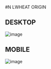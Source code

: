 #N LWHEAT ORIGIN

## DESKTOP
![image](https://user-images.githubusercontent.com/77200196/223900840-0a0e9910-da92-4cb7-aaf7-113257a47d76.png)


## MOBILE
![image](https://user-images.githubusercontent.com/77200196/223900722-415a3e03-8ebc-476c-8c06-53554bc97542.png)

